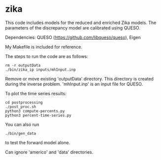 # zika

This code includes models for the reduced and enriched Zika models.
The parameters of the discrepancy model are calibrated using QUESO.

Dependencies: QUESO (https://github.com/libqueso/queso), Eigen

My Makefile is included for reference.

The steps to run the code are as follows:
```
rm -r outputData
./bin/zika_ip inputs/mhInput.inp
```
Remove or move existing 'outputData' directory. This directory is created during the inverse problem. 
'mhInput.inp' is an input file for QUESO.

To plot the time series results:
```
cd postprocessing
./post_proc.sh
python3 compute-percents.py
python3 percent-time-series.py
```

You can also run 
```
./bin/gen_data
```
to test the forward model alone.

Can ignore 'americo' and 'data' directories.
